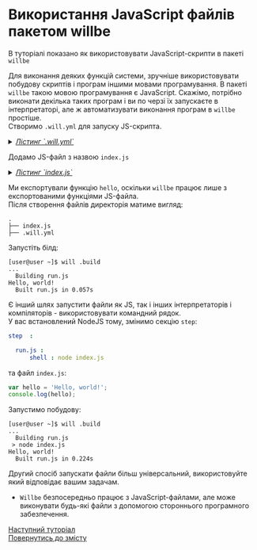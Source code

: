 # Використання JavaScript файлів пакетом willbe

В туторіалі показано як використовувати JavaScript-скрипти в пакеті `willbe`

Для виконання деяких функцій системи, зручніше використовувати побудову скриптів і програм іншими мовами програмування. В пакеті `willbe` такою мовою програмування є JavaScript. Скажімо, потрібно виконати декілька таких програм і ви по черзі їх запускаєте в інтерпретаторі, але ж автоматизувати виконання програм в `willbe` простіше.  
Створимо `.will.yml` для запуску JS-скрипта.
<details>
    <summary><u><em>Лістинг `.will.yml`</em></u></summary>

```yaml
about :

  name : usingJS
  description : "To use JS in willbe"
  version : 0.0.1

path :

  js.path :
    path : 'index.js'

step  :

  run.js :
      js : path::js.*

build :

  run.js :
      criterion :
          default : 1
      steps :
          - run.*

```

</details>

Додамо JS-файл з назвою `index.js`

<details>
    <summary><u><em>Лістинг `index.js`</em></u></summary>

```js
function hello(){
    console.log('Hello, world!')
}

module.exports = hello;

```

</details>

Ми експортували функцію `hello`, оскільки `willbe` працює лише з експортованими функціями JS-файла.  
Після створення файлів директорія матиме вигляд:

```
.
├── index.js
├── .will.yml

```

Запустіть білд:

```
[user@user ~]$ will .build
...
  Building run.js
Hello, world!
  Built run.js in 0.057s

```

Є інший шлях запустити файли як JS, так і інших інтерпретаторів і компіляторів - використовувати командний рядок.  
У вас встановлений NodeJS тому, змінимо секцію `step`:

```yaml
step  :

  run.js :
      shell : node index.js

```

та файл `index.js`:

```js
var hello = 'Hello, world!';
console.log(hello);

```

Запустимо побудову:

```
[user@user ~]$ will .build
...
  Building run.js
 > node index.js
Hello, world!
  Built run.js in 0.224s

```
Другий спосіб запускати файли більш універсальний, використовуйте який відповідає вашим задачам.

- `Willbe` безпосередньо працює з JavaScript-файлами, але може виконувати будь-які файли з допомогою стороннього програмного забезпечення.

[Наступний туторіал]()  
[Повернутись до змісту](../README.md#tutorials)